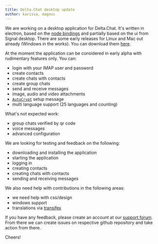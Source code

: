 ```yaml
---
title: Delta.Chat desktop update
author: karissa, magnus
---
```


We are working on a desktop application for Delta.Chat. It's written in electron, based on the [node bindings](https://github.com/deltachat/deltachat-node) and partially based on the ui from Signal desktop. There are some early releases for Linux and Mac out already (Windows in the works). You can download them [here](https://github.com/deltachat/deltachat-desktop/releases/).

At the moment the application can be considered in early alpha with rudimentary features only. You can:

* login with your IMAP user and password
* create contacts
* create chats with contacts
* create group chats
* send and receive messages
* image, audio and video attachments
* [`AutoCrypt`](https://autocrypt.org/) setup message
* multi language support (25 languages and counting)

What's not expected work:

* group chats verified by qr code
* voice messages
* advanced configuration

We are looking for testing and feedback on the following:

* downloading and installing the application
* starting the application
* logging in
* creating contacts
* creating chats with contacts
* sending and receiving messages

We also need help with contributions in the following areas:

* we need help with css/design
* windows support
* translations via [transifex](https://www.transifex.com/delta-chat/delta-chat-desktop/)

If you have any feedback, please create an account at our [support forum](https://support.delta.chat/). From there we can create issues on respective github repository and take action from there.

Cheers!

